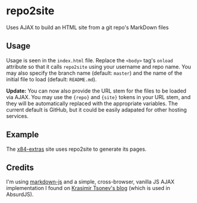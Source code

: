 # repo2site

Uses AJAX to build an HTML site from a git repo's MarkDown files

## Usage

Usage is seen in the `index.html` file. Replace the `<body>` tag's `onload`
attribute so that it calls `repo2site` using your username and repo name.
You may also specify the branch name (default: `master`) and the name of the
initial file to load (default: `README.md`).

**Update:** You can now also provide the URL stem for the files to be loaded
via AJAX. You may use the `{repo}` and `{site}` tokens in your URL stem, and
they will be automatically replaced with the appropriate variables. The current
default is GitHub, but it could be easily adapated for other hosting services.

## Example

The [x84-extras](https://x84-extras.github.io) site uses repo2site to generate
its pages.

## Credits

I'm using [markdown-js](https://github.com/evilstreak/markdown-js) and a
simple, cross-browser, vanilla JS AJAX implementation I found on
[Krasimir Tsonev's blog](http://krasimirtsonev.com/blog/article/Cross-browser-handling-of-Ajax-requests-in-absurdjs)
(which is used in AbsurdJS).
